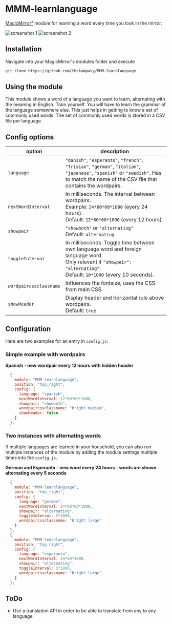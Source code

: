 # MMM-learnlanguage

[MagicMirror²](https://magicmirror.builders/) module for learning a word every time you look in the mirror.

![screenshot 1](screenshot-MMM-learnlanguage-1.png)
![screenshot 2](screenshot-MMM-learnlanguage-2.png)

## Installation

Navigate into your MagicMirror's modules folder and execute

```sh
git clone https://github.com/thekampany/MMM-learnlanguage
```

## Using the module

This module shows a word of a language you want to learn, alternating with the meaning in English. Train yourself.
You will have to learn the grammar of the language somewhere else. This just helps in getting to know a set of commonly used words.
The set of commonly used words is stored in a CSV file per language.

## Config options

| option                 | description                                                                                                                                                                  |
| ---------------------- | ---------------------------------------------------------------------------------------------------------------------------------------------------------------------------- |
| `language`             | `"danish"`, `"esperanto"`, `"french"`, `"frisian"`, `"german"`, `"italian"`, `"japanese"`, `"spanish"` or `"swedish"`. Has to match the name of the CSV file that contains the wordpairs. |
| `nextWordInterval`     | In milliseconds. The interval between wordpairs.<br>Example: `24*60*60*1000` (eyery 24 hours).<br>Default: `12*60*60*1000` (every 12 hours).                                 |
| `showpair`             | `"showboth"` or `"alternating"`<br>Default: `alternating`                                                                                                                    |
| `toggleInterval`       | In milliseconds. Toggle time between own language word and foreign language word.<br>Only relevant if `"showpair": "alternating"`.<br>Default: `10*1000` (every 10 seconds). |
| `wordpaircssclassname` | Influences the fontsize, uses the CSS from main CSS.                                                                                                                         |
| `showHeader`           | Display header and horizontal rule above wordpairs.<br>Default: `true`                                                                                                       |

## Configuration

Here are two examples for an entry in `config.js`:

### Simple example with wordpairs

**Spanish - new wordpair every 12 hours with hidden header**

```js
  {
    module: "MMM-learnlanguage",
    position: "top_right",
    config: {
      language: "spanish",
      nextWordInterval: 12*60*60*1000,
      showpair: "showboth",
      wordpaircssclassname: "bright medium",
      showHeader: false
    }
  },
```

### Two instances with alternating words

If multiple languages are learned in your household, you can also run multiple instances of the module by adding the module settings multiple times into the `config.js`.

**German and Esperanto - new word every 24 hours - words are shown alternating every 5 seconds**

```js
  {
    module: "MMM-learnlanguage",
    position: "top_right",
    config: {
      language: "german",
      nextWordInterval: 24*60*60*1000,
      showpair: "alternating",
      toggleInterval: 5*1000,
      wordpaircssclassname: "bright large"
    }
  },
  {
    module: "MMM-learnlanguage",
    position: "top_right",
    config: {
      language: "esperanto",
      nextWordInterval: 24*60*1000,
      showpair: "alternating",
      toggleInterval: 5*1000,
      wordpaircssclassname: "bright large"
    }
  },
```

## ToDo

- Use a translation API in order to be able to translate from any to any language.
